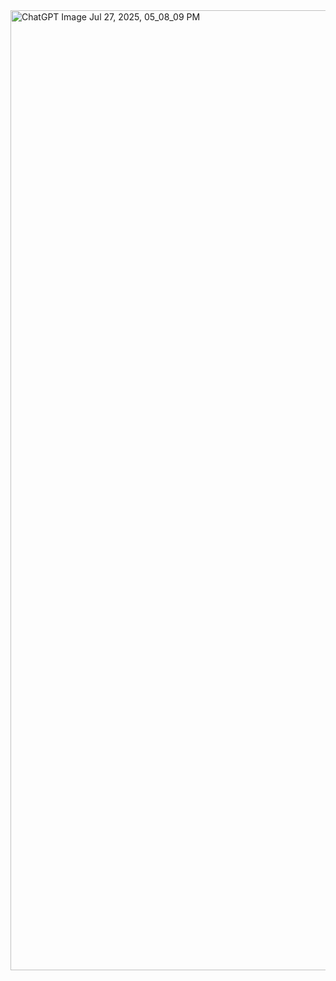 <img width="1024" height="1536" alt="ChatGPT Image Jul 27, 2025, 05_08_09 PM" src="https://github.com/user-attachments/assets/441facda-a583-4ab9-a014-34852637b5e8" />
